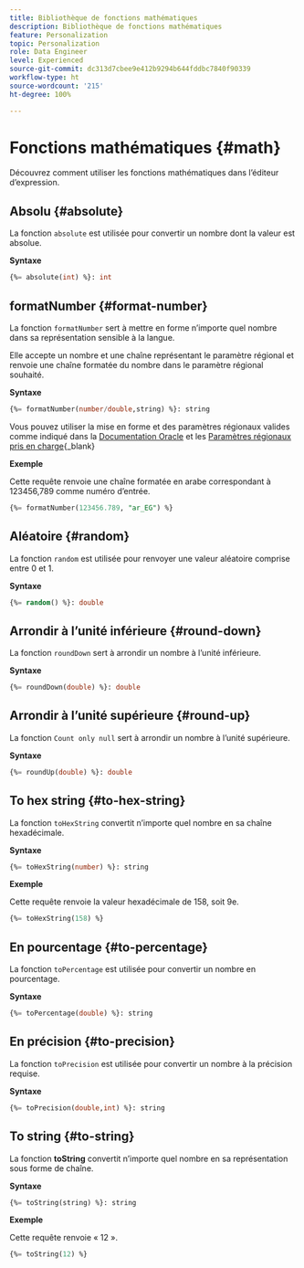 ```yaml
---
title: Bibliothèque de fonctions mathématiques
description: Bibliothèque de fonctions mathématiques
feature: Personalization
topic: Personalization
role: Data Engineer
level: Experienced
source-git-commit: dc313d7cbee9e412b9294b644fddbc7840f90339
workflow-type: ht
source-wordcount: '215'
ht-degree: 100%

---
```


# Fonctions mathématiques {#math}

Découvrez comment utiliser les fonctions mathématiques dans l’éditeur d’expression.

## Absolu {#absolute}

La fonction `absolute` est utilisée pour convertir un nombre dont la valeur est absolue.

**Syntaxe**

```sql
{%= absolute(int) %}: int
```

## formatNumber {#format-number}

La fonction `formatNumber` sert à mettre en forme n’importe quel nombre dans sa représentation sensible à la langue.

Elle accepte un nombre et une chaîne représentant le paramètre régional et renvoie une chaîne formatée du nombre dans le paramètre régional souhaité.

**Syntaxe**

```sql
{%= formatNumber(number/double,string) %}: string
```

Vous pouvez utiliser la mise en forme et des paramètres régionaux valides comme indiqué dans la [Documentation Oracle](https://docs.oracle.com/javase/8/docs/api/java/util/Locale.html) et les [Paramètres régionaux pris en charge](https://www.oracle.com/java/technologies/javase/jdk11-suported-locales.html){_blank}

**Exemple**

Cette requête renvoie une chaîne formatée en arabe correspondant à 123456,789 comme numéro d’entrée.

```sql
{%= formatNumber(123456.789, "ar_EG") %}
```

## Aléatoire {#random}

La fonction `random` est utilisée pour renvoyer une valeur aléatoire comprise entre 0 et 1.

**Syntaxe**

```sql
{%= random() %}: double
```

## Arrondir à l’unité inférieure {#round-down}

La fonction `roundDown` sert à arrondir un nombre à l’unité inférieure.

**Syntaxe**

```sql
{%= roundDown(double) %}: double
```

## Arrondir à l’unité supérieure {#round-up}

La fonction `Count only null` sert à arrondir un nombre à l’unité supérieure.

**Syntaxe**

```sql
{%= roundUp(double) %}: double
```

## To hex string {#to-hex-string}

La fonction `toHexString` convertit n’importe quel nombre en sa chaîne hexadécimale.

**Syntaxe**

```sql
{%= toHexString(number) %}: string
```

**Exemple**

Cette requête renvoie la valeur hexadécimale de 158, soit 9e.

```sql
{%= toHexString(158) %}
```

## En pourcentage {#to-percentage}

La fonction `toPercentage` est utilisée pour convertir un nombre en pourcentage.

**Syntaxe**

```sql
{%= toPercentage(double) %}: string
```

## En précision {#to-precision}

La fonction `toPrecision` est utilisée pour convertir un nombre à la précision requise.

**Syntaxe**

```sql
{%= toPrecision(double,int) %}: string
```

## To string {#to-string}

La fonction **toString** convertit n’importe quel nombre en sa représentation sous forme de chaîne.

**Syntaxe**

```sql
{%= toString(string) %}: string
```

**Exemple**

Cette requête renvoie « 12 ».

```sql
{%= toString(12) %} 
```
